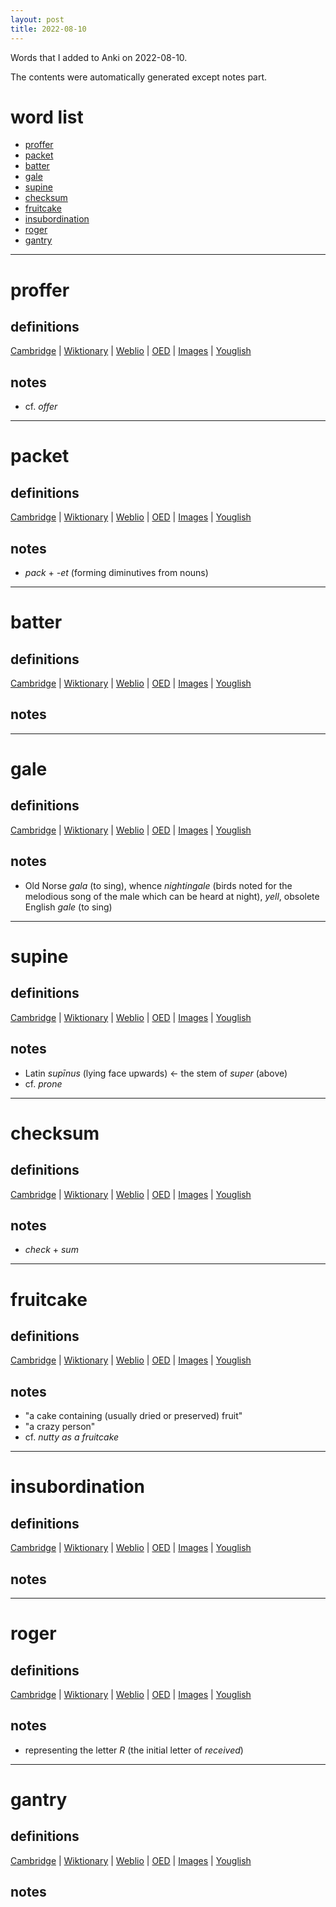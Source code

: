 ```yaml
---
layout: post
title: 2022-08-10
---
```


Words that I added to Anki on 2022-08-10.

The contents were automatically generated except notes part.
# word list
- [proffer](#proffer)
- [packet](#packet)
- [batter](#batter)
- [gale](#gale)
- [supine](#supine)
- [checksum](#checksum)
- [fruitcake](#fruitcake)
- [insubordination](#insubordination)
- [roger](#roger)
- [gantry](#gantry)

---

# proffer
## definitions
[Cambridge](https://dictionary.cambridge.org/us/dictionary/english/proffer)
|
[Wiktionary](https://en.wiktionary.org/wiki/proffer#English)
|
[Weblio](https://ejje.weblio.jp/content_find?query=proffer&searchType=exact)
|
[OED](https://www.oed.com/search?q=proffer)
|
[Images](https://www.google.com/search?tbm=isch&q=proffer)
|
[Youglish](https://youglish.com/pronounce/proffer/english/us)

## notes
- cf. *offer*

---

# packet
## definitions
[Cambridge](https://dictionary.cambridge.org/us/dictionary/english/packet)
|
[Wiktionary](https://en.wiktionary.org/wiki/packet#English)
|
[Weblio](https://ejje.weblio.jp/content_find?query=packet&searchType=exact)
|
[OED](https://www.oed.com/search?q=packet)
|
[Images](https://www.google.com/search?tbm=isch&q=packet)
|
[Youglish](https://youglish.com/pronounce/packet/english/us)

## notes
- *pack* + *-et* (forming diminutives from nouns)

---

# batter
## definitions
[Cambridge](https://dictionary.cambridge.org/us/dictionary/english/batter)
|
[Wiktionary](https://en.wiktionary.org/wiki/batter#English)
|
[Weblio](https://ejje.weblio.jp/content_find?query=batter&searchType=exact)
|
[OED](https://www.oed.com/search?q=batter)
|
[Images](https://www.google.com/search?tbm=isch&q=batter)
|
[Youglish](https://youglish.com/pronounce/batter/english/us)

## notes

---

# gale
## definitions
[Cambridge](https://dictionary.cambridge.org/us/dictionary/english/gale)
|
[Wiktionary](https://en.wiktionary.org/wiki/gale#English)
|
[Weblio](https://ejje.weblio.jp/content_find?query=gale&searchType=exact)
|
[OED](https://www.oed.com/search?q=gale)
|
[Images](https://www.google.com/search?tbm=isch&q=gale)
|
[Youglish](https://youglish.com/pronounce/gale/english/us)

## notes
- Old Norse *gala* (to sing), whence *nightingale* (birds noted for the melodious song of the male which can be heard at night), *yell*, obsolete English *gale* (to sing)

---

# supine
## definitions
[Cambridge](https://dictionary.cambridge.org/us/dictionary/english/supine)
|
[Wiktionary](https://en.wiktionary.org/wiki/supine#English)
|
[Weblio](https://ejje.weblio.jp/content_find?query=supine&searchType=exact)
|
[OED](https://www.oed.com/search?q=supine)
|
[Images](https://www.google.com/search?tbm=isch&q=supine)
|
[Youglish](https://youglish.com/pronounce/supine/english/us)

## notes
- Latin *supīnus* (lying face upwards) &lt;- the stem of *super* (above)
- cf. *prone*

---

# checksum
## definitions
[Cambridge](https://dictionary.cambridge.org/us/dictionary/english/checksum)
|
[Wiktionary](https://en.wiktionary.org/wiki/checksum#English)
|
[Weblio](https://ejje.weblio.jp/content_find?query=checksum&searchType=exact)
|
[OED](https://www.oed.com/search?q=checksum)
|
[Images](https://www.google.com/search?tbm=isch&q=checksum)
|
[Youglish](https://youglish.com/pronounce/checksum/english/us)

## notes
- *check* + *sum*

---

# fruitcake
## definitions
[Cambridge](https://dictionary.cambridge.org/us/dictionary/english/fruitcake)
|
[Wiktionary](https://en.wiktionary.org/wiki/fruitcake#English)
|
[Weblio](https://ejje.weblio.jp/content_find?query=fruitcake&searchType=exact)
|
[OED](https://www.oed.com/search?q=fruitcake)
|
[Images](https://www.google.com/search?tbm=isch&q=fruitcake)
|
[Youglish](https://youglish.com/pronounce/fruitcake/english/us)

## notes
- "a cake containing (usually dried or preserved) fruit"
- "a crazy person"
- cf. *nutty as a fruitcake*

---

# insubordination
## definitions
[Cambridge](https://dictionary.cambridge.org/us/dictionary/english/insubordination)
|
[Wiktionary](https://en.wiktionary.org/wiki/insubordination#English)
|
[Weblio](https://ejje.weblio.jp/content_find?query=insubordination&searchType=exact)
|
[OED](https://www.oed.com/search?q=insubordination)
|
[Images](https://www.google.com/search?tbm=isch&q=insubordination)
|
[Youglish](https://youglish.com/pronounce/insubordination/english/us)

## notes

---

# roger
## definitions
[Cambridge](https://dictionary.cambridge.org/us/dictionary/english/roger)
|
[Wiktionary](https://en.wiktionary.org/wiki/roger#English)
|
[Weblio](https://ejje.weblio.jp/content_find?query=roger&searchType=exact)
|
[OED](https://www.oed.com/search?q=roger)
|
[Images](https://www.google.com/search?tbm=isch&q=roger)
|
[Youglish](https://youglish.com/pronounce/roger/english/us)

## notes
- representing the letter *R* (the initial letter of *received*)

---

# gantry
## definitions
[Cambridge](https://dictionary.cambridge.org/us/dictionary/english/gantry)
|
[Wiktionary](https://en.wiktionary.org/wiki/gantry#English)
|
[Weblio](https://ejje.weblio.jp/content_find?query=gantry&searchType=exact)
|
[OED](https://www.oed.com/search?q=gantry)
|
[Images](https://www.google.com/search?tbm=isch&q=gantry)
|
[Youglish](https://youglish.com/pronounce/gantry/english/us)

## notes

